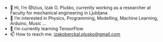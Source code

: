- 👋 Hi, I’m @Izius, Izak O. Pluško, currently working as a researcher at Faculty for mechanical engineering in Ljubljana
- 👀 I’m interested in Physics, Programming, Modelling, Machine Learning, Arduino, Music ...
- 🌱 I’m currently learning TensorFlow
- 📫 How to reach me: izakoberckal.plusko@gmail.com

<!---
Izius/Izius is a ✨ special ✨ repository because its `README.md` (this file) appears on your GitHub profile.
You can click the Preview link to take a look at your changes.
--->
